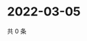 # 2022-03-05

共 0 条

<!-- BEGIN WEIBO -->
<!-- 最后更新时间 Sat Mar 05 2022 18:00:59 GMT+0800 (China Standard Time) -->

<!-- END WEIBO -->
